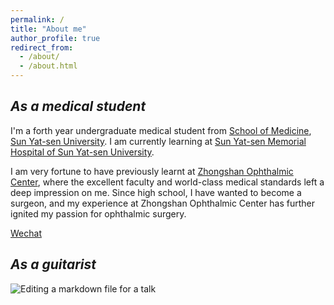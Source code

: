 ```yaml
---
permalink: /
title: "About me"
author_profile: true
redirect_from: 
  - /about/
  - /about.html
---
```



*As a medical student*
---------
I'm a forth year undergraduate medical student from [School of Medicine](https://szmed.sysu.edu.cn/zh-hans), [Sun Yat-sen University](https://www.sysu.edu.cn/). I am currently learning at [Sun Yat-sen Memorial Hospital of Sun Yat-sen University](https://www.gzsys.org.cn/).

I am very fortune to have previously learnt at [Zhongshan Ophthalmic Center](https://www.gzzoc.com/), where the excellent faculty and world-class medical standards left a deep impression on me. Since high school, I have wanted to become a surgeon, and my experience at Zhongshan Ophthalmic Center has further ignited my passion for ophthalmic surgery.

[Wechat](../images/WechatQRcode.jpg)



*As a guitarist*
------
![Editing a markdown file for a talk](/images/PRSguitar.png)

